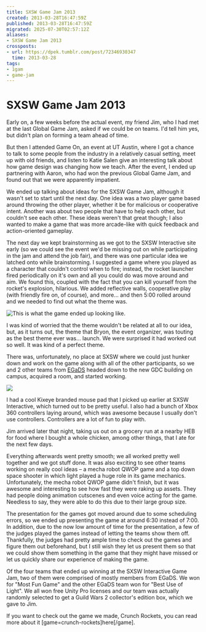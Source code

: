```yaml
---
title: SXSW Game Jam 2013
created: 2013-03-28T16:47:59Z
published: 2013-03-28T16:47:59Z
migrated: 2025-07-30T02:57:12Z
aliases:
- SXSW Game Jam 2013
crossposts:
- url: https://dpek.tumblr.com/post/72346930347
  time: 2013-03-28
tags:
- 1gam
- game-jam
---
```


# SXSW Game Jam 2013

Early on, a few weeks before the actual event, my friend Jim, who I had met at the last Global Game Jam, asked if we could be on teams. I'd tell him yes, but didn't plan on forming a team ahead of time.

But then I attended Game On, an event at UT Austin, where I got a chance to talk to some people from the industry in a relatively casual setting, meet up with old friends, and listen to Katie Salen give an interesting talk about how game design was changing how we teach. After the event, I ended up partnering with Aaron, who had won the previous Global Game Jam, and found out that we were apparently impatient.

We ended up talking about ideas for the SXSW Game Jam, although it wasn't set to start until the next day. One idea was a two player game based around throwing the other player, whether it be for malicious or cooperative intent. Another was about two people that have to help each other, but couldn't see each other. These ideas weren't that great though; I also wanted to make a game that was more arcade-like with quick feedback and action-oriented gameplay.

The next day we kept brainstorming as we got to the SXSW Interactive site early (so we could see the event we'd be missing out on while participating in the jam and attend the job fair), and there was one particular idea we latched onto while brainstorming. I suggested a game where you played as a character that couldn't control when to fire; instead, the rocket launcher fired periodically on it's own and all you could do was move around and aim. We found this, coupled with the fact that you can kill yourself from the rocket's explosion, hilarious. We added reflective walls, cooperative play (with friendly fire on, of course), and more... and then 5:00 rolled around and we needed to find out what the theme was.

![This is what the game ended up looking like.](20130328164759-crunch_rockets.png)

I was kind of worried that the theme wouldn't be related at all to our idea, but, as it turns out, the theme that Bryon, the event organizer, was touting as the best theme ever was... launch. We were surprised it had worked out so well. It was kind of a perfect theme.

There was, unfortunately, no place at SXSW where we could just hunker down and work on the game along with all of the other participants, so we and 2 other teams from [EGaDS](http://www.egads-austin.org/) headed down to the new GDC building on campus, acquired a room, and started working.

![](20130328164759-sxswgamejam.jpg)

I had a cool Kixeye branded mouse pad that I picked up earlier at SXSW Interactive, which turned out to be pretty useful. I also had a bunch of Xbox 360 controllers laying around, which was awesome because I usually don't use controllers. Controllers are a lot of fun to play with.

Jim arrived later that night, taking us out on a grocery run at a nearby HEB for food where I bought a whole chicken, among other things, that I ate for the next few days.

Everything afterwards went pretty smooth; we all worked pretty well together and we got stuff done. It was also exciting to see other teams working on really cool ideas – a mecha robot QWOP game and a top down space shooter in which light played a huge role in its game mechanics. Unfortunately, the mecha robot QWOP game didn't finish, but it was awesome and interesting to see how fast they were raking up assets. They had people doing animation cutscenes and even voice acting for the game. Needless to say, they were able to do this due to their large group size.

The presentation for the games got moved around due to some scheduling errors, so we ended up presenting the game at around 6:30 instead of 7:00. In addition, due to the now low amount of time for the presentation, a few of the judges played the games instead of letting the teams show them off. Thankfully, the judges had pretty ample time to check out the games and figure them out beforehand, but I still wish they let us present them so that we could show them something in the game that they might have missed or let us quickly share our experience of making the game.

Of the four teams that ended up winning at the SXSW Interactive Game Jam, two of them were comprised of mostly members from EGaDS. We won for "Most Fun Game" and the other EGaDS team won for "Best Use of Light". We all won free Unity Pro licenses and our team was actually randomly selected to get a Guild Wars 2 collector's edition box, which we gave to Jim.

If you want to check out the game we made, Crunch Rockets, you can read more about it [game=crunch-rockets]here[/game].
